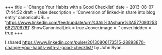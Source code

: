 +++
title = 'Change Your Habits with a Good Checklist'
date = 2013-08-07 17:44:52
draft = false
description = 'Conversion of linked-in share into blog entry'
canonicalURL = 'https://www.linkedin.com/feed/update/urn%3Ali%3Ashare%3A5770932536821706761'
ShowCanonicalLink = true
#cover.image = ''
cover.hidden = true
+++

I shared https://www.linkedin.com/pulse/20130806173515-28893870-change-your-habits-with-a-good-checklist/
by John Ryan.
